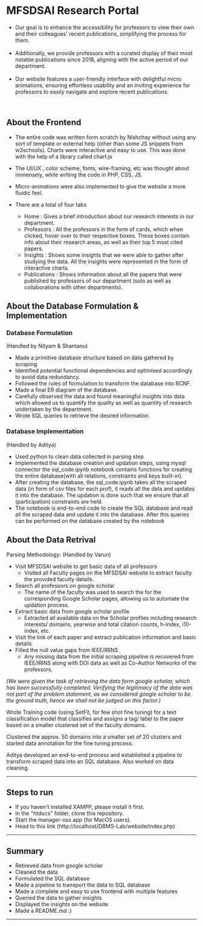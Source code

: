 # MFSDSAI Research Portal

<ul>

<li>Our goal is to enhance the accessibility for professors to view their own and their colleagues' recent publications, simplifying the process for them.</li>
<br>
<li>Additionally, we provide professors with a curated display of their most notable publications since 2018, aligning with the active period of our department.</li>
<br>
<li>Our website features a user-friendly interface with delightful micro animations, ensuring effortless usability and an inviting experience for professors to easily navigate and explore recent publications.</li>

</ul>

<br>

## About the Frontend

 - The entire code was written form scratch by Nishchay without using any sort of template or external help (other than some JS snippets from w3schools). Charts were interactive and easy to use. This was done with the help of a library called chart.js
 - The UI/UX , color scheme, fonts, wire-framing, etc was thought about immensely, while writing the code in PHP, CSS, JS.
 - Micro-animations were also implemented to give the website a more fluidic feel.

 - There are a total of four tabs <ul>
    <li>Home : Gives a brief introduction about our research interests in our department.
    <li>Professors : All the professors in the form of cards, which when clicked, hover over to their respective boxes. These boxes contain info about their research areas, as well as their top 5 most cited papers.
    </li>
    <li>Insights : Shows some insights that we were able to gather after studying the data. All the insights were represented in the form of interactive charts.
    <li>Publications : Shows information about all the papers that were published by professors of our department (solo as well as collaborations with other departments).
 </ul> 


## About the Database Formulation & Implementation

### Database Formulation
(Handled by Nityam & Shantanu)
- Made a primitive database structure based on data gathered by scraping
- Identified potential functional dependencies and optimised accordingly to avoid data redundancy. 
- Followed the rules of formulation to transform the database into BCNF. 
- Made a final ER diagram of the database.
- Carefully observed the data and found meaningful insights into data which allowed us to quantify the quality as well as quantity of research undertaken by the department.
- Wrote SQL queries to retrieve the desired information. 

### Database Implementation
(Handled by Aditya)
- Used python to clean data collected in parsing step
- Implemented the database creation and updation steps, using mysql connector the sql_code.ipynb notebook contains functions for creating the entire database(with all relations, constraints and keys built-in).
- After creating the database, the sql_code.ipynb takes all the scraped data (in form of csv files for each prof), it reads all the data and updates it into the database. The updation is done such that we ensure that all (participation) constraints are held.
- The notebook is end-to-end code to create the SQL database and read all the scraped data and update it into the database. After this queries can be performed on the database created by the notebook

## About the Data Retrival

Parsing Methodology: (Handled by Varun)

- Visit MFSDSAI website to get basic data of all professors
  - Visited all Faculty pages on the MFSDSAI website to extract faculty the provided faculty details.
- Search all professors on google scholar
  - The name of the faculty was used to search the for the corresponding Google Scholar pages, allowing us to automate the updation process.   
- Extract basic data from google scholar profile
  - Extracted all available data on the Scholar profiles including research interests/ domains, yearwise and total citation counts, h-index, i10-index, etc.
- Visit the link of each paper and extract publication information and basic details
- Filled the null value gaps from IEEE/IRINS
  - Any missing data from the initial scraping pipeline is recovered from IEEE/IRINS along with DOI data as well as Co-Author Networks of the professors.

<i>(We were given the task of retrieving the data form google scholar, which has been successfully completed. Verifying the legitimacy of the data was not part of the problem statement, as we considered google scholar to be the ground truth, hence we shall not be judged on this factor.)</i>

Wrote Training code (using SetFit, for few shot fine tuning) for a text classification model that classifies and assigns a tag/ label to the paper based on a smaller clustered set of the faculty domains. 

Clustered the approx. 50 domains into a smaller set of 20 clusters and started data annotation for the fine tuning process.

Aditya developed an end-to-end process and established a pipeline to transform scraped data into an SQL database. Also worked on data cleaning.

<hr>

## Steps to run

 - If you haven't installed XAMPP, please install it first.
 - In the "htdocs" folder, clone this repository.
 - Start the manager-osx.app (for MacOS users).
 - Head to this link (http://localhost/DBMS-Lab/website/index.php)

<hr>

## Summary
 - Retireved data from google scholar
 - Cleaned the data
 - Formulated the SQL database
 - Made a pipeline to transport the data to SQL database
 - Made a complete and easy to use frontend with multiple features
 - Queried the data to gather insights
 - Displayed the insights on the website
 - Made a README.md :)
 <hr>
